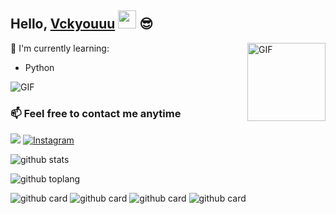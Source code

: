 

<!--
**Vckyouuu/Vckyouuu** is a ✨ _special_ ✨ repository because its `README.md` (this file) appears on your GitHub profile.

Here are some ideas to get you started:

- 🔭 I’m currently working on ...
- 🌱 I’m currently learning ...
- 👯 I’m looking to collaborate on ...
- 🤔 I’m looking for help with ...
- 💬 Ask me about ...
- 📫 How to reach me: ...
- 😄 Pronouns: ...
- ⚡ Fun fact: Lo Semua Kontol
-->
## Hello, [Vckyouuu](https://instagram.com/Vckyouuu) <img src="https://github.com/TheDudeThatCode/TheDudeThatCode/blob/master/Assets/Hi.gif" width="29px"> :sunglasses:

<img align="right" alt="GIF" height="125px" src="https://i.giphy.com/media/LMt9638dO8dftAjtco/200.webp" />

:page_with_curl: I'm currently learning:

- Python

<img align="center" fit="fill" alt="GIF" src="https://media.giphy.com/media/ZVik7pBtu9dNS/giphy.gif" />

### 📫 Feel free to contact me anytime
[<img src="https://media0.giphy.com/media/Hs0cX9Z3RR77c0MMA7/giphy.gif">](https://t.me/Vckyouuu)
<a href="https://www.instagram.com/Vckyouuu" target="_blank"><img src="/badge/Instagram-%23E4405F.svg?&style=flat-square&logo=instagram&logoColor=white" alt="Instagram"></a>

![github stats](https://github-readme-stats.vercel.app/api?username=Vckyou&show_icons=true&theme=radical)

![github toplang](https://github-readme-stats.vercel.app/api/top-langs/?username=Vckyou&layout=compact&theme=nightowl)

![github card](https://github-readme-stats.vercel.app/api/pin/?username=Vckyou&repo=FromVT-Userbot&theme=dark)
![github card](https://github-readme-stats.vercel.app/api/pin/?username=Vckyou&repo=FromVT-Userbot&theme=nightowl)
![github card](https://github-readme-stats.vercel.app/api/pin/?username=Vckyou&repo=FromVT-Userbot&theme=dark)
![github card](https://github-readme-stats.vercel.app/api/pin/?username=Vckyou&repo=mytelegramorg&theme=nightowl)
